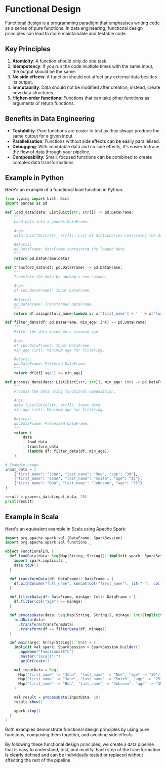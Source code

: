 # Functional Design

Functional design is a programming paradigm that emphasises writing code as a series of pure functions. In data engineering, functional design principles can lead to more maintainable and testable code.

## Key Principles

1. **Atomicity**: A function should only do one task.
2. **Idempotency**: If you run the code multiple times with the same input, the output should be the same.
3. **No side effects**: A function should not affect any external data besides its output.
4. **Immutability**: Data should not be modified after creation; instead, create new data structures.
5. **Higher-order functions**: Functions that can take other functions as arguments or return functions.

## Benefits in Data Engineering

- **Testability**: Pure functions are easier to test as they always produce the same output for a given input.
- **Parallelisation**: Functions without side effects can be easily parallelised.
- **Debugging**: With immutable data and no side effects, it's easier to trace the flow of data through your pipeline.
- **Composability**: Small, focused functions can be combined to create complex data transformations.


## Example in Python

Here's an example of a functional load function in Python:

```python
from typing import List, Dict
import pandas as pd

def load_data(data: List[Dict[str, str]]) -> pd.DataFrame:
    """
    Load data into a pandas DataFrame.
    
    Args:
    data (List[Dict[str, str]]): List of dictionaries containing the data.
    
    Returns:
    pd.DataFrame: DataFrame containing the loaded data.
    """
    return pd.DataFrame(data)

def transform_data(df: pd.DataFrame) -> pd.DataFrame:
    """
    Transform the data by adding a new column.
    
    Args:
    df (pd.DataFrame): Input DataFrame.
    
    Returns:
    pd.DataFrame: Transformed DataFrame.
    """
    return df.assign(full_name=lambda x: x['first_name'] + ' ' + x['last_name'])

def filter_data(df: pd.DataFrame, min_age: int) -> pd.DataFrame:
    """
    Filter the data based on a minimum age.
    
    Args:
    df (pd.DataFrame): Input DataFrame.
    min_age (int): Minimum age for filtering.
    
    Returns:
    pd.DataFrame: Filtered DataFrame.
    """
    return df[df['age'] >= min_age]

def process_data(data: List[Dict[str, str]], min_age: int) -> pd.DataFrame:
    """
    Process the data using functional composition.
    
    Args:
    data (List[Dict[str, str]]): Input data.
    min_age (int): Minimum age for filtering.
    
    Returns:
    pd.DataFrame: Processed DataFrame.
    """
    return (
        data
        | load_data
        | transform_data
        | (lambda df: filter_data(df, min_age))
    )

# Example usage
input_data = [
    {"first_name": "John", "last_name": "Doe", "age": "30"},
    {"first_name": "Jane", "last_name": "Smith", "age": "25"},
    {"first_name": "Bob", "last_name": "Johnson", "age": "35"}
]

result = process_data(input_data, 28)
print(result)
```

## Example in Scala

Here's an equivalent example in Scala using Apache Spark:

```scala
import org.apache.spark.sql.{DataFrame, SparkSession}
import org.apache.spark.sql.functions._

object FunctionalETL {
  def loadData(data: Seq[Map[String, String]])(implicit spark: SparkSession): DataFrame = {
    import spark.implicits._
    data.toDF()
  }

  def transformData(df: DataFrame): DataFrame = {
    df.withColumn("full_name", concat(col("first_name"), lit(" "), col("last_name")))
  }

  def filterData(df: DataFrame, minAge: Int): DataFrame = {
    df.filter(col("age") >= minAge)
  }

  def processData(data: Seq[Map[String, String]], minAge: Int)(implicit spark: SparkSession): DataFrame = {
    loadData(data)
      .transform(transformData)
      .transform(df => filterData(df, minAge))
  }

  def main(args: Array[String]): Unit = {
    implicit val spark: SparkSession = SparkSession.builder()
      .appName("FunctionalETL")
      .master("local[*]")
      .getOrCreate()

    val inputData = Seq(
      Map("first_name" -> "John", "last_name" -> "Doe", "age" -> "30"),
      Map("first_name" -> "Jane", "last_name" -> "Smith", "age" -> "25"),
      Map("first_name" -> "Bob", "last_name" -> "Johnson", "age" -> "35")
    )

    val result = processData(inputData, 28)
    result.show()

    spark.stop()
  }
}
```

Both examples demonstrate functional design principles by using pure functions, composing them together, and avoiding side effects.

By following these functional design principles, we create a data pipeline that is easy to understand, test, and modify. Each step of the transformation is clearly defined and can be individually tested or replaced without affecting the rest of the pipeline.